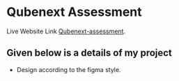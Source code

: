 # Qubenext Assessment

Live Website Link [Qubenext-assessment](https://qubenext-assessment.netlify.app/).

## Given below is a details of my project
* Design according to the figma style.